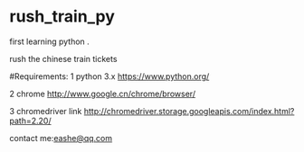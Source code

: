 # rush_train_py

first learning python .

rush the chinese train tickets

#Requirements:
1 python 3.x https://www.python.org/

2 chrome http://www.google.cn/chrome/browser/

3 chromedriver link http://chromedriver.storage.googleapis.com/index.html?path=2.20/

contact me:eashe@qq.com
